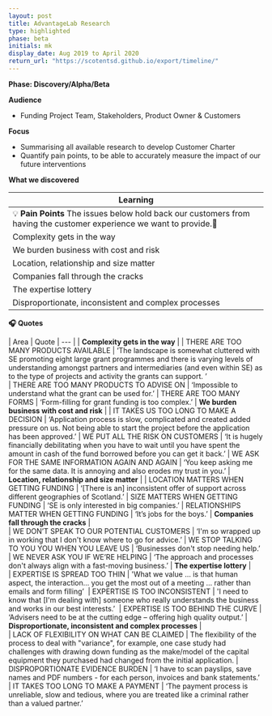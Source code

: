 ```yaml
---
layout: post
title: AdvantageLab Research
type: highlighted
phase: beta
initials: mk
display_date: Aug 2019 to April 2020
return_url: "https://scotentsd.github.io/export/timeline/"
---
```


**Phase: Discovery/Alpha/Beta**

**Audience**
- Funding Project Team, Stakeholders, Product Owner & Customers

**Focus**
- Summarising all available research to develop Customer Charter
- Quantify pain points, to be able to accurately measure the impact of our future interventions


**What we discovered**

| Learning
| ---
| 💡  **Pain Points** The issues below hold back our customers from having the customer experience we want to provide.
| Complexity gets in the way
| We burden business with cost and risk
| Location, relationship and size matter
| Companies fall through the cracks
| The expertise lottery
| Disproportionate, inconsistent and complex processes

**🎧 Quotes**

| Area | Quote
| --- |
| **Complexity gets in the way** |
|   THERE ARE TOO MANY PRODUCTS AVAILABLE  | ‘The landscape is somewhat cluttered with SE promoting eight large grant programmes and there is varying levels of understanding amongst partners and intermediaries (and even within SE) as to the type of projects and activity the grants can support. ’  
|   THERE ARE TOO MANY PRODUCTS TO ADVISE ON  | ‘Impossible to understand what the grant can be used for.’
|   THERE ARE TOO MANY FORMS  |  ‘Form-filling for grant funding is too complex.’
| **We burden business with cost and risk** |
|   IT TAKES US TOO LONG TO MAKE A DECISION  | ‘Application process is slow, complicated and created added pressure on us. Not being able to start the project before the application has been approved.’
|   WE PUT ALL THE RISK ON CUSTOMERS | ‘It is hugely financially debilitating when you have to wait until you have spent the amount in cash of the fund borrowed before you can get it back.’
|   WE ASK FOR THE SAME INFORMATION AGAIN AND AGAIN  | ‘You keep asking me for the same data. It is annoying and also erodes my trust in you.’
| **Location, relationship and size matter** |
|   LOCATION MATTERS WHEN GETTING FUNDING  | ‘[There is an] inconsistent offer of support across different geographies of Scotland.’
|   SIZE MATTERS WHEN GETTING FUNDING  | ‘SE is only interested in big companies.’
|   RELATIONSHIPS MATTER WHEN GETTING FUNDING | ‘It’s jobs for the boys.’
| **Companies fall through the cracks** |   
|   WE DON’T SPEAK TO OUR POTENTIAL CUSTOMERS  | ‘I'm so wrapped up in working that I don't know where to go for advice.’
|   WE STOP TALKING TO YOU YOU WHEN YOU LEAVE US  | ‘Businesses don't stop needing help.’
|   WE NEVER ASK YOU IF WE’RE HELPING  | ‘The approach and processes don't always align with a fast-moving business.’
| **The expertise lottery** |   
|   EXPERTISE IS SPREAD TOO THIN | 'What we value ... is that human aspect, the interaction... you get the most out of a meeting ... rather than emails and form filling’ 
|   EXPERTISE IS TOO INCONSISTENT  | 'I need to know that [I'm dealing with] someone who really understands the business and works in our best interests.’ 
|   EXPERTISE IS TOO BEHIND THE CURVE  | ‘Advisers need to be at the cutting edge – offering high quality output.’
| **Disproportionate, inconsistent and complex processes** |    
|   LACK OF FLEXIBILITY ON WHAT CAN BE CLAIMED  | The flexibility of the process to deal with "variance", for example, one case study had challenges with drawing down funding as the make/model of the capital equipment they purchased had changed from the initial application.
|   DISPROPORTIONATE EVIDENCE BURDEN | ‘I have to scan payslips, save names and PDF numbers - for each person, invoices and bank statements.’
|   IT TAKES TOO LONG TO MAKE A PAYMENT  | ‘The payment process is unreliable, slow and tedious, where you are treated like a criminal rather than a valued partner.’









<!--more-->

